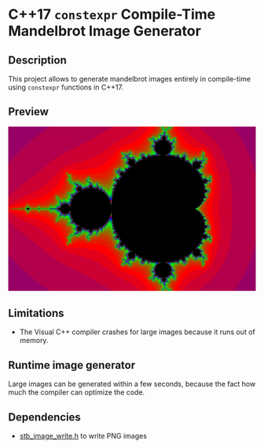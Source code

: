 # C++17 `constexpr` Compile-Time Mandelbrot Image Generator

## Description
This project allows to generate mandelbrot images entirely in compile-time using `constexpr` functions in C++17.

## Preview
![50% centre](./ConstexprMandelbrot/mandelbrot.png)

## Limitations
- The Visual C++ compiler crashes for large images because it runs out of memory.

## Runtime image generator
Large images can be generated within a few seconds, because the fact how much the compiler can optimize the code.

## Dependencies
- [stb_image_write.h](https://github.com/nothings/stb/blob/master/stb_image_write.h) to write PNG images